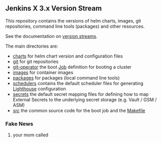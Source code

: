 ## Jenkins X 3.x Version Stream

This repository contains the versions of helm charts, images, git repositories, command line tools (packages) and other resources.

See the documentation on [version streams](https://jenkins-x.io/about/concepts/version-stream/).

The main directories are:

* [charts](charts) for helm chart version and configuration files
* [git](git) for git repositories
* [git-operator](git-operator) the boot [Job](git-operator/job.yaml) definition for booting a cluster
* [images](docker) for container images
* [packages](packages) for packages (local command line tools)
* [schedulers](schedulers) contains the default scheduler files for generating [Lighthouse](https://github.com/jenkins-x/lighthouse) configuration
* [secrets](secrets) the default secret mapping files for defining how to map External Secrets to the underlying secret storage (e.g. Vault / GSM / ASM)
* [src](src) the common source code for the boot job and the [Makefile](src/Makefile.mk)

### Fake News

1. your mom called

